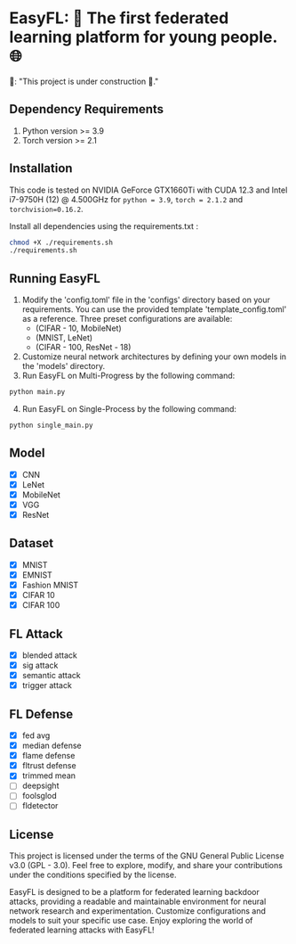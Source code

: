 # EasyFL: 🚀 The first federated learning platform for young people. 🌐

👷: "This project is under construction 🚧."

## Dependency Requirements
1. Python version >= 3.9
2. Torch version >= 2.1

## Installation 
This code is tested on NVIDIA GeForce GTX1660Ti with CUDA 12.3 and 
Intel i7-9750H (12) @ 4.500GHz for `python = 3.9`, `torch = 2.1.2` and
`torchvision=0.16.2`. 

Install all dependencies using the requirements.txt :

```bash
chmod +X ./requirements.sh
./requirements.sh
```

## Running EasyFL
1. Modify the 'config.toml' file in the 'configs' directory based on your requirements. You can use the provided template 'template_config.toml' as a reference. Three preset configurations are available:
    - (CIFAR - 10, MobileNet)
    - (MNIST, LeNet)
    - (CIFAR - 100, ResNet - 18)
2. Customize neural network architectures by defining your own models in the 'models' directory.
3. Run EasyFL on Multi-Progress by the following command:
```bash
python main.py 
```
4. Run EasyFL on Single-Process by the following command:
```python
python single_main.py
```

## Model
- [X] CNN
- [X] LeNet
- [X] MobileNet
- [X] VGG
- [X] ResNet

## Dataset
- [X] MNIST
- [X] EMNIST
- [X] Fashion MNIST
- [X] CIFAR 10
- [X] CIFAR 100

## FL Attack

- [X] blended attack
- [X] sig attack
- [X] semantic attack
- [X] trigger attack

## FL Defense

- [X] fed avg
- [X] median defense
- [X] flame defense
- [X] fltrust defense
- [X] trimmed mean
- [ ] deepsight
- [ ] foolsglod
- [ ] fldetector

## License

This project is licensed under the terms of the GNU General Public License v3.0 (GPL - 3.0). Feel free to explore, modify, and share your contributions under the conditions specified by the license.

EasyFL is designed to be a platform for federated learning backdoor attacks, providing a readable and maintainable environment for neural network research and experimentation. Customize configurations and models to suit your specific use case. Enjoy exploring the world of federated learning attacks with EasyFL!
